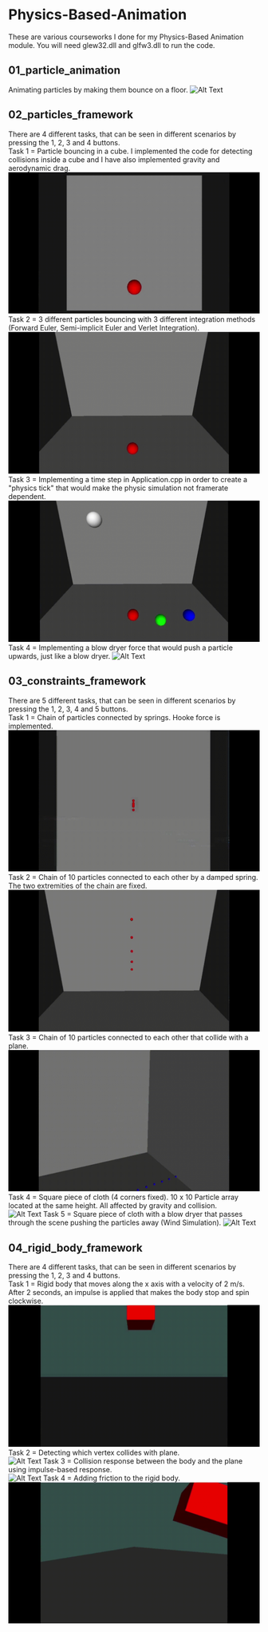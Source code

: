 # Physics-Based-Animation
These are various courseworks I done for my Physics-Based Animation module. You will need glew32.dll and glfw3.dll to run the code.

## 01_particle_animation
Animating particles by making them bounce on a floor.
![Alt Text](https://github.com/Kos-hub/Physics-Based-Animation/blob/master/videos/practical_1.gif)

## 02_particles_framework
There are 4 different tasks, that can be seen in different scenarios by pressing the 1, 2, 3 and 4 buttons. <br />
Task 1 = Particle bouncing in a cube. I implemented the code for detecting collisions inside a cube and I have also implemented gravity and aerodynamic drag. <br />
![Alt Text](https://github.com/Kos-hub/Physics-Based-Animation/blob/master/videos/practical_2_1.gif)
Task 2 = 3 different particles bouncing with 3 different integration methods (Forward Euler, Semi-implicit Euler and Verlet Integration). <br />
![Alt Text](https://github.com/Kos-hub/Physics-Based-Animation/blob/master/videos/practical_2_2.gif)
Task 3 = Implementing a time step in Application.cpp in order to create a "physics tick" that would make the physic simulation not framerate dependent. <br />
![Alt Text](https://github.com/Kos-hub/Physics-Based-Animation/blob/master/videos/practical_2_3.gif)
Task 4 = Implementing a blow dryer force that would push a particle upwards, just like a blow dryer.
![Alt Text](https://github.com/Kos-hub/Physics-Based-Animation/blob/master/videos/practical_2_4.gif)

## 03_constraints_framework
There are 5 different tasks, that can be seen in different scenarios by pressing the 1, 2, 3, 4 and 5 buttons. <br />
Task 1 = Chain of particles connected by springs. Hooke force is implemented. <br />
![Alt Text](https://github.com/Kos-hub/Physics-Based-Animation/blob/master/videos/practical_3_1.gif)
Task 2 = Chain of 10 particles connected to each other by a damped spring. The two extremities of the chain are fixed. <br />
![Alt Text](https://github.com/Kos-hub/Physics-Based-Animation/blob/master/videos/practical_3_2.gif)
Task 3 = Chain of 10 particles connected to each other that collide with a plane. <br />
![Alt Text](https://github.com/Kos-hub/Physics-Based-Animation/blob/master/videos/practical_3_3.gif)
Task 4 = Square piece of cloth (4 corners fixed). 10 x 10 Particle array located at the same height. All affected by gravity and collision. <br />
![Alt Text](https://github.com/Kos-hub/Physics-Based-Animation/blob/master/videos/practical_3_4.gif)
Task 5 = Square piece of cloth with a blow dryer that passes through the scene pushing the particles away (Wind Simulation).
![Alt Text](https://github.com/Kos-hub/Physics-Based-Animation/blob/master/videos/practical_3_5.gif)

## 04_rigid_body_framework
There are 4 different tasks, that can be seen in different scenarios by pressing the 1, 2, 3 and 4 buttons. <br />
Task 1 = Rigid body that moves along the x axis with a velocity of 2 m/s. After 2 seconds, an impulse is applied that makes the body stop and spin clockwise. <br />
![Alt Text](https://github.com/Kos-hub/Physics-Based-Animation/blob/master/videos/practical_4_2.gif)
Task 2 = Detecting which vertex collides with plane. <br />
![Alt Text](https://github.com/Kos-hub/Physics-Based-Animation/blob/master/videos/practical_4_3.gif)
Task 3 = Collision response between the body and the plane using impulse-based response. <br />
![Alt Text](https://github.com/Kos-hub/Physics-Based-Animation/blob/master/videos/practical_4_4.gif)
Task 4 = Adding friction to the rigid body.
![Alt Text](https://github.com/Kos-hub/Physics-Based-Animation/blob/master/videos/practical_4_1.gif)
